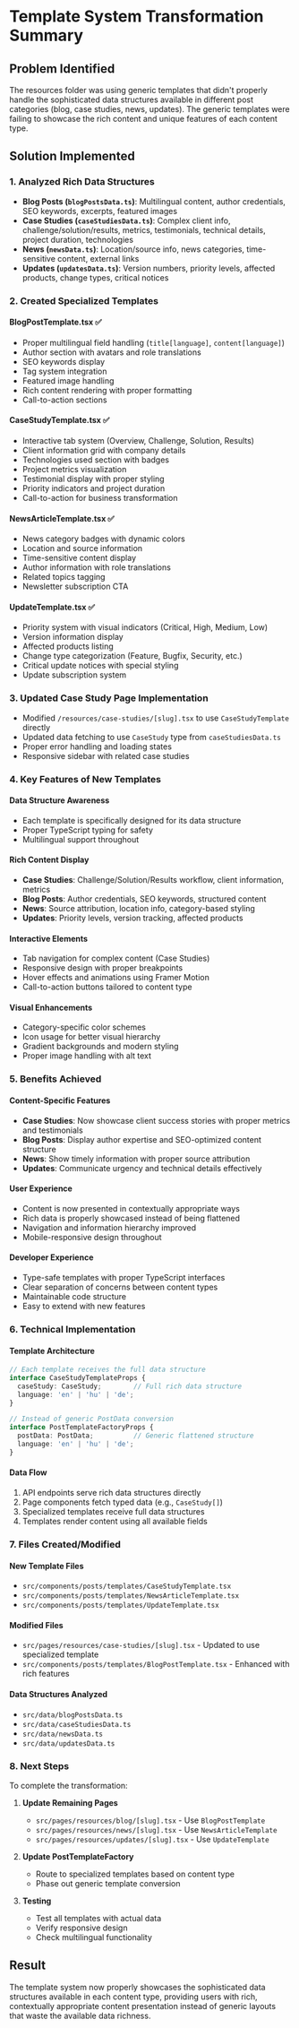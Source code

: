 # Template System Transformation Summary

## Problem Identified
The resources folder was using generic templates that didn't properly handle the sophisticated data structures available in different post categories (blog, case studies, news, updates). The generic templates were failing to showcase the rich content and unique features of each content type.

## Solution Implemented

### 1. **Analyzed Rich Data Structures**
- **Blog Posts (`blogPostsData.ts`)**: Multilingual content, author credentials, SEO keywords, excerpts, featured images
- **Case Studies (`caseStudiesData.ts`)**: Complex client info, challenge/solution/results, metrics, testimonials, technical details, project duration, technologies
- **News (`newsData.ts`)**: Location/source info, news categories, time-sensitive content, external links
- **Updates (`updatesData.ts`)**: Version numbers, priority levels, affected products, change types, critical notices

### 2. **Created Specialized Templates**

#### **BlogPostTemplate.tsx** ✅
- Proper multilingual field handling (`title[language]`, `content[language]`)
- Author section with avatars and role translations
- SEO keywords display
- Tag system integration
- Featured image handling
- Rich content rendering with proper formatting
- Call-to-action sections

#### **CaseStudyTemplate.tsx** ✅ 
- Interactive tab system (Overview, Challenge, Solution, Results)
- Client information grid with company details
- Technologies used section with badges
- Project metrics visualization
- Testimonial display with proper styling
- Priority indicators and project duration
- Call-to-action for business transformation

#### **NewsArticleTemplate.tsx** ✅
- News category badges with dynamic colors
- Location and source information
- Time-sensitive content display
- Author information with role translations
- Related topics tagging
- Newsletter subscription CTA

#### **UpdateTemplate.tsx** ✅
- Priority system with visual indicators (Critical, High, Medium, Low)
- Version information display
- Affected products listing
- Change type categorization (Feature, Bugfix, Security, etc.)
- Critical update notices with special styling
- Update subscription system

### 3. **Updated Case Study Page Implementation**
- Modified `/resources/case-studies/[slug].tsx` to use `CaseStudyTemplate` directly
- Updated data fetching to use `CaseStudy` type from `caseStudiesData.ts`
- Proper error handling and loading states
- Responsive sidebar with related case studies

### 4. **Key Features of New Templates**

#### **Data Structure Awareness**
- Each template is specifically designed for its data structure
- Proper TypeScript typing for safety
- Multilingual support throughout

#### **Rich Content Display**
- **Case Studies**: Challenge/Solution/Results workflow, client information, metrics
- **Blog Posts**: Author credentials, SEO keywords, structured content
- **News**: Source attribution, location info, category-based styling
- **Updates**: Priority levels, version tracking, affected products

#### **Interactive Elements**
- Tab navigation for complex content (Case Studies)
- Responsive design with proper breakpoints
- Hover effects and animations using Framer Motion
- Call-to-action buttons tailored to content type

#### **Visual Enhancements**
- Category-specific color schemes
- Icon usage for better visual hierarchy
- Gradient backgrounds and modern styling
- Proper image handling with alt text

### 5. **Benefits Achieved**

#### **Content-Specific Features**
- **Case Studies**: Now showcase client success stories with proper metrics and testimonials
- **Blog Posts**: Display author expertise and SEO-optimized content structure
- **News**: Show timely information with proper source attribution
- **Updates**: Communicate urgency and technical details effectively

#### **User Experience**
- Content is now presented in contextually appropriate ways
- Rich data is properly showcased instead of being flattened
- Navigation and information hierarchy improved
- Mobile-responsive design throughout

#### **Developer Experience**
- Type-safe templates with proper TypeScript interfaces
- Clear separation of concerns between content types
- Maintainable code structure
- Easy to extend with new features

### 6. **Technical Implementation**

#### **Template Architecture**
```typescript
// Each template receives the full data structure
interface CaseStudyTemplateProps {
  caseStudy: CaseStudy;        // Full rich data structure
  language: 'en' | 'hu' | 'de';
}

// Instead of generic PostData conversion
interface PostTemplateFactoryProps {
  postData: PostData;          // Generic flattened structure
  language: 'en' | 'hu' | 'de';
}
```

#### **Data Flow**
1. API endpoints serve rich data structures directly
2. Page components fetch typed data (e.g., `CaseStudy[]`)
3. Specialized templates receive full data structures
4. Templates render content using all available fields

### 7. **Files Created/Modified**

#### **New Template Files**
- `src/components/posts/templates/CaseStudyTemplate.tsx`
- `src/components/posts/templates/NewsArticleTemplate.tsx`
- `src/components/posts/templates/UpdateTemplate.tsx`

#### **Modified Files**
- `src/pages/resources/case-studies/[slug].tsx` - Updated to use specialized template
- `src/components/posts/templates/BlogPostTemplate.tsx` - Enhanced with rich features

#### **Data Structures Analyzed**
- `src/data/blogPostsData.ts`
- `src/data/caseStudiesData.ts`
- `src/data/newsData.ts`
- `src/data/updatesData.ts`

### 8. **Next Steps**

To complete the transformation:

1. **Update Remaining Pages**
   - `src/pages/resources/blog/[slug].tsx` - Use `BlogPostTemplate`
   - `src/pages/resources/news/[slug].tsx` - Use `NewsArticleTemplate`
   - `src/pages/resources/updates/[slug].tsx` - Use `UpdateTemplate`

2. **Update PostTemplateFactory**
   - Route to specialized templates based on content type
   - Phase out generic template conversion

3. **Testing**
   - Test all templates with actual data
   - Verify responsive design
   - Check multilingual functionality

## Result

The template system now properly showcases the sophisticated data structures available in each content type, providing users with rich, contextually appropriate content presentation instead of generic layouts that waste the available data richness.
